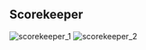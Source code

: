 ## Scorekeeper

![scorekeeper_1](https://user-images.githubusercontent.com/32400008/80067464-7d5d3500-855b-11ea-9eed-d02a803578f3.jpg)
![scorekeeper_2](https://user-images.githubusercontent.com/32400008/80067467-7e8e6200-855b-11ea-9d6c-a7ff347040b0.jpg)
